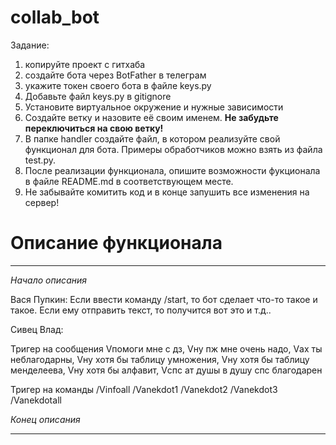 # collab_bot
Задание:

1) копируйте проект с гитхаба
2) создайте бота через BotFather в телеграм
3) укажите токен своего бота в файле keys.py
4) Добавьте файл keys.py в gitignore
2) Установите виртуальное окружение и нужные зависимости
2) Создайте ветку и назовите её своим именем. **Не забудьте переключиться на свою ветку!**
3) В папке handler создайте файл, в котором реализуйте свой функционал для бота. Примеры обработчиков можно взять из файла test.py.
4) После реализации функционала, опишите возможности фукционала в файле README.md в соответствующем месте.
5) Не забывайте комитить код и в конце запушить все изменения на сервер!


# Описание функционала
___
*Начало описания*

Вася Пупкин:
Если ввести команду /start, то бот сделает что-то такое и такое.
Если ему отправить текст, то получится вот это и т.д..

Сивец Влад:

Тригер на сообщения Vпомоги мне с дз, Vну пж мне очень надо, Vах ты неблагодарны, Vну хотя бы таблицу умножения, Vну хотя бы таблицу менделеева, Vну хотя бы алфавит, Vспс ат душы в душу спс благодарен

Тригер на команды /Vinfoall /Vanekdot1 /Vanekdot2 /Vanekdot3 /Vanekdotall

*Конец описания*
___

